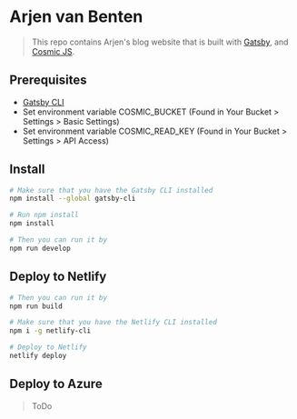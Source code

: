 # Arjen van Benten

> This repo contains Arjen's blog website that is built with [Gatsby](https://www.gatsbyjs.org/), and [Cosmic JS](https://www.cosmicjs.com).

## Prerequisites

- [Gatsby CLI](https://www.gatsbyjs.org/docs/)
- Set environment variable COSMIC_BUCKET (Found in Your Bucket > Settings > Basic Settings)
- Set environment variable COSMIC_READ_KEY (Found in Your Bucket > Settings > API Access)

## Install

``` bash
# Make sure that you have the Gatsby CLI installed
npm install --global gatsby-cli

# Run npm install
npm install

# Then you can run it by
npm run develop
```

## Deploy to Netlify

``` bash
# Then you can run it by
npm run build

# Make sure that you have the Netlify CLI installed
npm i -g netlify-cli

# Deploy to Netlify
netlify deploy
```

## Deploy to Azure

> ToDo
